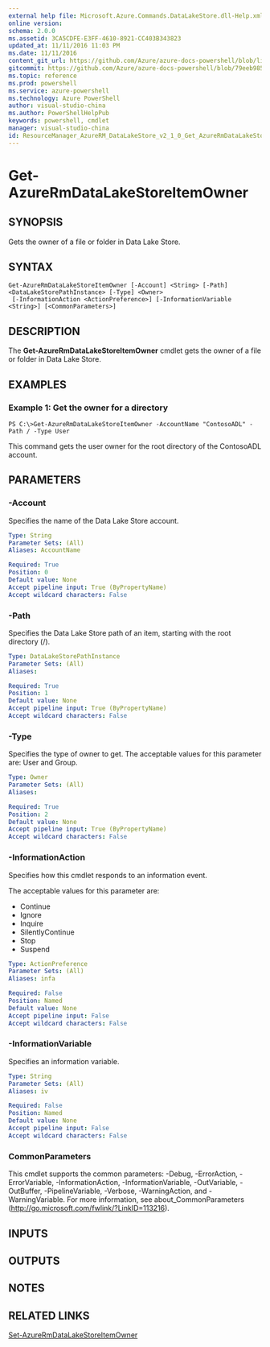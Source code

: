 ```yaml
---
external help file: Microsoft.Azure.Commands.DataLakeStore.dll-Help.xml
online version: 
schema: 2.0.0
ms.assetid: 3CA5CDFE-E3FF-4610-8921-CC403B343823
updated_at: 11/11/2016 11:03 PM
ms.date: 11/11/2016
content_git_url: https://github.com/Azure/azure-docs-powershell/blob/live/azureps-cmdlets-docs/ResourceManager/AzureRM.DataLakeStore/v2.1.0/Get-AzureRmDataLakeStoreItemOwner.md
gitcommit: https://github.com/Azure/azure-docs-powershell/blob/79eeb985ea480979357fb4695832a0c3d29a48bf/azureps-cmdlets-docs/ResourceManager/AzureRM.DataLakeStore/v2.1.0/Get-AzureRmDataLakeStoreItemOwner.md
ms.topic: reference
ms.prod: powershell
ms.service: azure-powershell
ms.technology: Azure PowerShell
author: visual-studio-china
ms.author: PowerShellHelpPub
keywords: powershell, cmdlet
manager: visual-studio-china
id: ResourceManager_AzureRM_DataLakeStore_v2_1_0_Get_AzureRmDataLakeStoreItemOwner_md
---
```


# Get-AzureRmDataLakeStoreItemOwner

## SYNOPSIS
Gets the owner of a file or folder in Data Lake Store.

## SYNTAX

```
Get-AzureRmDataLakeStoreItemOwner [-Account] <String> [-Path] <DataLakeStorePathInstance> [-Type] <Owner>
 [-InformationAction <ActionPreference>] [-InformationVariable <String>] [<CommonParameters>]
```

## DESCRIPTION
The **Get-AzureRmDataLakeStoreItemOwner** cmdlet gets the owner of a file or folder in Data Lake Store.

## EXAMPLES

### Example 1: Get the owner for a directory
```
PS C:\>Get-AzureRmDataLakeStoreItemOwner -AccountName "ContosoADL" -Path / -Type User
```

This command gets the user owner for the root directory of the ContosoADL account.

## PARAMETERS

### -Account
Specifies the name of the Data Lake Store account.

```yaml
Type: String
Parameter Sets: (All)
Aliases: AccountName

Required: True
Position: 0
Default value: None
Accept pipeline input: True (ByPropertyName)
Accept wildcard characters: False
```

### -Path
Specifies the Data Lake Store path of an item, starting with the root directory (/).

```yaml
Type: DataLakeStorePathInstance
Parameter Sets: (All)
Aliases: 

Required: True
Position: 1
Default value: None
Accept pipeline input: True (ByPropertyName)
Accept wildcard characters: False
```

### -Type
Specifies the type of owner to get.
The acceptable values for this parameter are: User and Group.

```yaml
Type: Owner
Parameter Sets: (All)
Aliases: 

Required: True
Position: 2
Default value: None
Accept pipeline input: True (ByPropertyName)
Accept wildcard characters: False
```

### -InformationAction
Specifies how this cmdlet responds to an information event.

The acceptable values for this parameter are:

- Continue
- Ignore
- Inquire
- SilentlyContinue
- Stop
- Suspend

```yaml
Type: ActionPreference
Parameter Sets: (All)
Aliases: infa

Required: False
Position: Named
Default value: None
Accept pipeline input: False
Accept wildcard characters: False
```

### -InformationVariable
Specifies an information variable.

```yaml
Type: String
Parameter Sets: (All)
Aliases: iv

Required: False
Position: Named
Default value: None
Accept pipeline input: False
Accept wildcard characters: False
```

### CommonParameters
This cmdlet supports the common parameters: -Debug, -ErrorAction, -ErrorVariable, -InformationAction, -InformationVariable, -OutVariable, -OutBuffer, -PipelineVariable, -Verbose, -WarningAction, and -WarningVariable. For more information, see about_CommonParameters (http://go.microsoft.com/fwlink/?LinkID=113216).

## INPUTS

## OUTPUTS

## NOTES

## RELATED LINKS

[Set-AzureRmDataLakeStoreItemOwner](xref:ResourceManager/AzureRM.DataLakeStore/v2.1.0/Set-AzureRmDataLakeStoreItemOwner.md)


